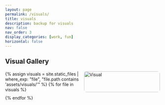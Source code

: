 ```yaml
---
layout: page
permalink: /visuals/
title: visuals
description: backup for visuals
nav: false
nav_order: 3
display_categories: [work, fun]
horizontal: false
---
```


<h2>Visual Gallery</h2>
<div class="image-grid">
  {% assign visuals = site.static_files | where_exp: "file", "file.path contains 'assets/visuals/'" %}
  {% for file in visuals %}
    <img src="{{ file.path | relative_url }}" alt="Visual" class="grid-image" onclick="openModal({{ forloop.index0 }})">
  {% endfor %}
</div>

<!-- Modal for full image view -->
<div id="modal" class="modal" onclick="closeModal(event)">
  <span class="close" onclick="closeModal(event)">&times;</span>
  <div class="arrow left-arrow" onclick="navigate(-1)">&#10094;</div>
  <div class="modal-img-wrapper">
    <img class="modal-content zoomable" id="modal-img">
  </div>
  <div class="arrow right-arrow" onclick="navigate(1)">&#10095;</div>
</div>

<style>
.image-grid {
  display: grid;
  grid-template-columns: repeat(auto-fill, minmax(220px, 1fr));
  gap: 10px;
  margin-top: 20px;
}

.grid-image {
  width: 100%;
  height: auto;
  cursor: pointer;
  border-radius: 8px;
  transition: transform 0.2s ease;
}

.grid-image:hover {
  transform: scale(1.03);
}

/* Modal styles */
.modal {
  display: none;
  position: fixed;
  z-index: 1000;
  left: 0; top: 0;
  width: 100%; height: 100%;
  background-color: rgba(0,0,0,0.9);
  overflow: hidden;
}

.modal-img-wrapper {
  display: flex;
  justify-content: center;
  align-items: center;
  height: 100%;
  overflow: auto;
}

.modal-content {
  max-width: 100%;
  max-height: 100%;
  transition: transform 0.2s ease;
  transform-origin: center center;
}

.close {
  position: absolute;
  top: 30px;
  right: 45px;
  color: #fff;
  font-size: 40px;
  font-weight: bold;
  cursor: pointer;
}

.arrow {
  position: absolute;
  top: 50%;
  transform: translateY(-50%);
  font-size: 50px;
  color: #fff;
  cursor: pointer;
  padding: 10px;
  z-index: 1001;
  user-select: none;
}

.left-arrow {
  left: 20px;
}

.right-arrow {
  right: 20px;
}
</style>

<script>
const images = Array.from(document.querySelectorAll('.grid-image'));
let currentIndex = 0;
let scale = 1;

function openModal(index) {
  currentIndex = index;
  const modal = document.getElementById("modal");
  const modalImg = document.getElementById("modal-img");
  modal.style.display = "block";
  modalImg.src = images[index].src;
  scale = 1;
  modalImg.style.transform = `scale(${scale})`;
}

function closeModal(event) {
  if (event.target.id === "modal" || event.target.classList.contains("close")) {
    document.getElementById("modal").style.display = "none";
  }
}

function navigate(direction) {
  currentIndex = (currentIndex + direction + images.length) % images.length;
  const modalImg = document.getElementById("modal-img");
  modalImg.src = images[currentIndex].src;
  scale = 1;
  modalImg.style.transform = `scale(${scale})`;
}

document.addEventListener("wheel", function (e) {
  const modal = document.getElementById("modal");
  const modalImg = document.getElementById("modal-img");
  if (modal.style.display === "block") {
    e.preventDefault();
    scale += e.deltaY * -0.001;
    scale = Math.min(Math.max(0.5, scale), 5);
    modalImg.style.transform = `scale(${scale})`;
  }
}, { passive: false });
</script>
